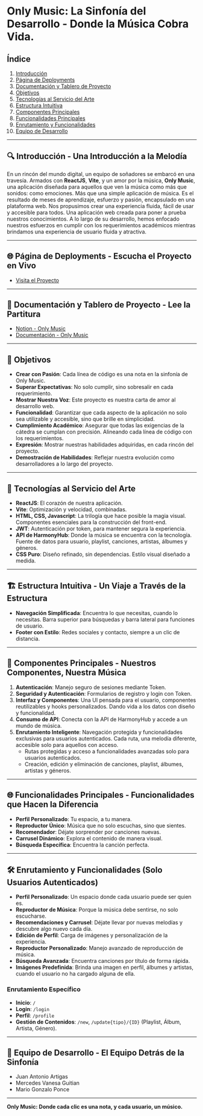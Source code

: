 # Only Music: La Sinfonía del Desarrollo - Donde la Música Cobra Vida.

## Índice

1. [Introducción](#-introducción---una-introducción-a-la-melodía)
2. [Página de Deployments](#-página-de-deployments---escucha-el-proyecto-en-vivo)
3. [Documentación y Tablero de Proyecto](#-documentación-y-tablero-de-proyecto---lee-la-partitura)
4. [Objetivos](#-objetivos)
5. [Tecnologías al Servicio del Arte](#-tecnologías-al-servicio-del-arte)
6. [Estructura Intuitiva](#%EF%B8%8F-estructura-intuitiva---un-viaje-a-través-de-la-estructura)
7. [Componentes Principales](#-componentes-principales---nuestros-componentes-nuestra-música)
8. [Funcionalidades Principales](#-funcionalidades-principales---funcionalidades-que-hacen-la-diferencia)
9. [Enrutamiento y Funcionalidades](#-enrutamiento-y-funcionalidades-solo-usuarios-autenticados)
10. [Equipo de Desarrollo](#-equipo-de-desarrollo---el-equipo-detrás-de-la-sinfonía)

---

## 🔍 Introducción - Una Introducción a la Melodía

En un rincón del mundo digital, un equipo de soñadores se embarcó en una travesía. Armados con **ReactJS**, **Vite**, y un amor por la música, **Only Music**, una aplicación diseñada para aquellos que ven la música como más que sonidos: como emociones.
Más que una simple aplicación de música. Es el resultado de meses de aprendizaje, esfuerzo y pasión, encapsulado en una plataforma web. Nos propusimos crear una experiencia fluida, fácil de usar y accesible para todos.
Una aplicación web creada para poner a prueba nuestros conocimientos. A lo largo de su desarrollo, hemos enfocado nuestros esfuerzos en cumplir con los requerimientos académicos mientras brindamos una experiencia de usuario fluida y atractiva.

---

## 🌐 Página de Deployments - Escucha el Proyecto en Vivo

- [Visita el Proyecto](https://tpi-prog3-only-music.vercel.app)

---

## 📝 Documentación y Tablero de Proyecto - Lee la Partitura

- [Notion - Only Music](https://plausible-vinca-167.notion.site/19af1ce7e3b14e3faf87075b457c4f0a?v=3d37e93433ee4f8d8529f0590a0e25f8)
- [Documentación - Only Music](https://github.com/Acentor/TPI-Prog3-ONLY-MUSIC/tree/main/Documentaci%C3%B3n)

---

## 🎯 Objetivos

- **Crear con Pasión**: Cada línea de código es una nota en la sinfonía de Only Music.
- **Superar Expectativas**: No solo cumplir, sino sobresalir en cada requerimiento.
- **Mostrar Nuestra Voz**: Este proyecto es nuestra carta de amor al desarrollo web.
- **Funcionalidad**: Garantizar que cada aspecto de la aplicación no solo sea utilizable y accesible, sino que brille en simplicidad.
- **Cumplimiento Académico**: Asegurar que todas las exigencias de la cátedra se cumplan con precisión. Alineando cada línea de código con los requerimientos.
- **Expresión**: Mostrar nuestras habilidades adquiridas, en cada rincón del proyecto.
- **Demostración de Habilidades**: Reflejar nuestra evolución como desarrolladores a lo largo del proyecto.

---

## 🔧 Tecnologías al Servicio del Arte

- **ReactJS**: El corazón de nuestra aplicación.
- **Vite**: Optimización y velocidad, combinadas.
- **HTML, CSS, Javascript**: La trilogía que hace posible la magia visual. Componentes esenciales para la construcción del front-end.
- **JWT**: Autenticación por token, para mantener segura la experiencia.
- **API de HarmonyHub**: Donde la música se encuentra con la tecnología. Fuente de datos para usuario, playlist, canciones, artistas, álbumes y géneros.
- **CSS Puro**: Diseño refinado, sin dependencias. Estilo visual diseñado a medida.

---

## 🏗️ Estructura Intuitiva - Un Viaje a Través de la Estructura

- **Navegación Simplificada**: Encuentra lo que necesitas, cuando lo necesitas. Barra superior para búsquedas y barra lateral para funciones de usuario.
- **Footer con Estilo**: Redes sociales y contacto, siempre a un clic de distancia.

---

## 🎨 Componentes Principales - Nuestros Componentes, Nuestra Música

1. **Autenticación**: Manejo seguro de sesiones mediante Token.
2. **Seguridad y Autenticación**: Formularios de registro y login con Token.
3. **Interfaz y Componentes**: Una UI pensada para el usuario, componentes reutilizables y hooks personalizados. Dando vida a los datos con diseño y funcionalidad.
4. **Consumo de API**: Conecta con la API de HarmonyHub y accede a un mundo de música.
5. **Enrutamiento Inteligente**: Navegación protegida y funcionalidades exclusivas para usuarios autenticados. Cada ruta, una melodía diferente, accesible solo para aquellos con acceso.
   - Rutas protegidas y acceso a funcionalidades avanzadas solo para usuarios autenticados.
   - Creación, edición y eliminación de canciones, playlist, álbumes, artistas y géneros.

---

## 🌐 Funcionalidades Principales - Funcionalidades que Hacen la Diferencia

- **Perfil Personalizado**: Tu espacio, a tu manera.
- **Reproductor Único**: Música que no solo escuchas, sino que sientes.
- **Recomendador**: Déjate sorprender por canciones nuevas.
- **Carrusel Dinámico**: Explora el contenido de manera visual.
- **Búsqueda Específica**: Encuentra la canción perfecta.

---

## 🛠️ Enrutamiento y Funcionalidades (Solo Usuarios Autenticados)

- **Perfil Personalizado**: Un espacio donde cada usuario puede ser quien es.
- **Reproductor de Música**: Porque la música debe sentirse, no solo escucharse.
- **Recomendaciones y Carrusel**: Déjate llevar por nuevas melodías y descubre algo nuevo cada día.
- **Edición de Perfil**: Carga de imágenes y personalización de la experiencia.
- **Reproductor Personalizado**: Manejo avanzado de reproducción de música.
- **Búsqueda Avanzada**: Encuentra canciones por título de forma rápida.
- **Imágenes Predefinida**: Brinda una imagen en perfil, álbumes y artistas, cuando el usuario no ha cargado alguna de ella.

### Enrutamiento Específico

- **Inicio**: `/`
- **Login**: `/login`
- **Perfil**: `/profile`
- **Gestión de Contenidos**: `/new`, `/update{tipo}/{ID}` (Playlist, Álbum, Artista, Género).

---

## 👥 Equipo de Desarrollo - El Equipo Detrás de la Sinfonía

- Juan Antonio Artigas
- Mercedes Vanesa Guitian
- Mario Gonzalo Ponce

---

**Only Music: Donde cada clic es una nota, y cada usuario, un músico.**
